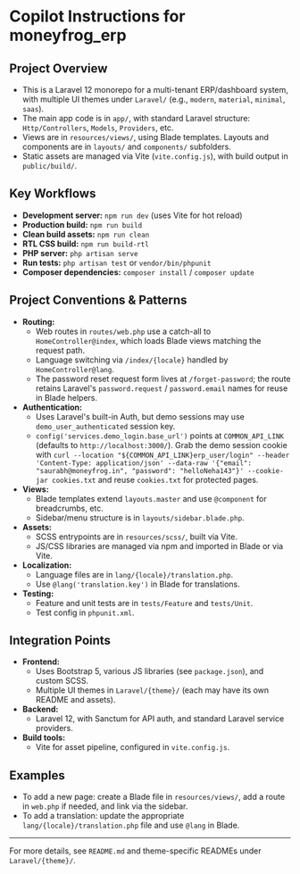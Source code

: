 # Copilot Instructions for moneyfrog_erp

## Project Overview
- This is a Laravel 12 monorepo for a multi-tenant ERP/dashboard system, with multiple UI themes under `Laravel/` (e.g., `modern`, `material`, `minimal`, `saas`).
- The main app code is in `app/`, with standard Laravel structure: `Http/Controllers`, `Models`, `Providers`, etc.
- Views are in `resources/views/`, using Blade templates. Layouts and components are in `layouts/` and `components/` subfolders.
- Static assets are managed via Vite (`vite.config.js`), with build output in `public/build/`.

## Key Workflows
- **Development server:** `npm run dev` (uses Vite for hot reload)
- **Production build:** `npm run build`
- **Clean build assets:** `npm run clean`
- **RTL CSS build:** `npm run build-rtl`
- **PHP server:** `php artisan serve`
- **Run tests:** `php artisan test` or `vendor/bin/phpunit`
- **Composer dependencies:** `composer install` / `composer update`

## Project Conventions & Patterns
- **Routing:**
  - Web routes in `routes/web.php` use a catch-all to `HomeController@index`, which loads Blade views matching the request path.
  - Language switching via `/index/{locale}` handled by `HomeController@lang`.
  - The password reset request form lives at `/forget-password`; the route retains Laravel's `password.request` / `password.email` names for reuse in Blade helpers.
- **Authentication:**
  - Uses Laravel's built-in Auth, but demo sessions may use `demo_user_authenticated` session key.
  - `config('services.demo_login.base_url')` points at `COMMON_API_LINK` (defaults to `http://localhost:3000/`). Grab the demo session cookie with `curl --location "${COMMON_API_LINK}erp_user/login" --header 'Content-Type: application/json' --data-raw '{"email": "saurabh@moneyfrog.in", "password": "helloNeha143"}' --cookie-jar cookies.txt` and reuse `cookies.txt` for protected pages.
- **Views:**
  - Blade templates extend `layouts.master` and use `@component` for breadcrumbs, etc.
  - Sidebar/menu structure is in `layouts/sidebar.blade.php`.
- **Assets:**
  - SCSS entrypoints are in `resources/scss/`, built via Vite.
  - JS/CSS libraries are managed via npm and imported in Blade or via Vite.
- **Localization:**
  - Language files are in `lang/{locale}/translation.php`.
  - Use `@lang('translation.key')` in Blade for translations.
- **Testing:**
  - Feature and unit tests are in `tests/Feature` and `tests/Unit`.
  - Test config in `phpunit.xml`.

## Integration Points
- **Frontend:**
  - Uses Bootstrap 5, various JS libraries (see `package.json`), and custom SCSS.
  - Multiple UI themes in `Laravel/{theme}/` (each may have its own README and assets).
- **Backend:**
  - Laravel 12, with Sanctum for API auth, and standard Laravel service providers.
- **Build tools:**
  - Vite for asset pipeline, configured in `vite.config.js`.

## Examples
- To add a new page: create a Blade file in `resources/views/`, add a route in `web.php` if needed, and link via the sidebar.
- To add a translation: update the appropriate `lang/{locale}/translation.php` file and use `@lang` in Blade.

---

For more details, see `README.md` and theme-specific READMEs under `Laravel/{theme}/`.
